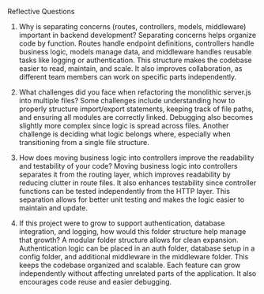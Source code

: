 Reflective Questions
1. Why is separating concerns (routes, controllers, models, middleware) important in backend development?
Separating concerns helps organize code by function. Routes handle endpoint definitions, controllers handle business logic, models manage data, and middleware handles reusable tasks like logging or authentication. This structure makes the codebase easier to read, maintain, and scale. It also improves collaboration, as different team members can work on specific parts independently.

2. What challenges did you face when refactoring the monolithic server.js into multiple files?
Some challenges include understanding how to properly structure import/export statements, keeping track of file paths, and ensuring all modules are correctly linked. Debugging also becomes slightly more complex since logic is spread across files. Another challenge is deciding what logic belongs where, especially when transitioning from a single file structure.

3. How does moving business logic into controllers improve the readability and testability of your code?
Moving business logic into controllers separates it from the routing layer, which improves readability by reducing clutter in route files. It also enhances testability since controller functions can be tested independently from the HTTP layer. This separation allows for better unit testing and makes the logic easier to maintain and update.

4. If this project were to grow to support authentication, database integration, and logging, how would this folder structure help manage that growth?
A modular folder structure allows for clean expansion. Authentication logic can be placed in an auth folder, database setup in a config folder, and additional middleware in the middleware folder. This keeps the codebase organized and scalable. Each feature can grow independently without affecting unrelated parts of the application. It also encourages code reuse and easier debugging.